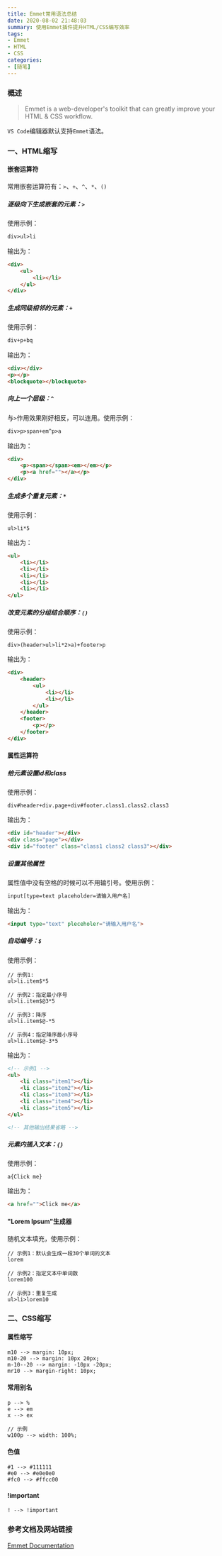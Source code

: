 ```yaml
---
title: Emmet常用语法总结
date: 2020-08-02 21:48:03
summary: 使用Emmet插件提升HTML/CSS编写效率
tags:
- Emmet
- HTML
- CSS
categories:
- [随笔]
---
```


### 概述
> Emmet is a web-developer's toolkit that can greatly improve your HTML & CSS workflow.

`VS Code`编辑器默认支持`Emmet`语法。


### 一、HTML缩写
#### 嵌套运算符
常用嵌套运算符有：`>`、`+`、`^`、`*`、`()`
##### 逐级向下生成嵌套的元素：`>`  
使用示例：  

``` html
div>ul>li
```
输出为：

``` html
<div>
    <ul>
        <li></li>
    </ul>
</div>
```
##### 生成同级相邻的元素：`+` 
使用示例：
``` html
div+p+bq
```
输出为：
```html
<div></div>
<p></p>
<blockquote></blockquote>
```
##### 向上一个层级：`^`
与`>`作用效果刚好相反，可以连用。使用示例：
```html
div>p>span+em^p>a
```
输出为：
```html
<div>
    <p><span></span><em></em></p>
    <p><a href=""></a></p>
</div>
```
##### 生成多个重复元素：`*`
使用示例：
``` emmet
ul>li*5
```
输出为：
``` html
<ul>
    <li></li>
    <li></li>
    <li></li>
    <li></li>
    <li></li>
</ul>
```
##### 改变元素的分组结合顺序：`()` 
使用示例：
``` emmet
div>(header>ul>li*2>a)+footer>p
```
输出为：
``` html
<div>
    <header>
        <ul>
            <li></li>
            <li></li>
        </ul>
    </header>
    <footer>
        <p></p>
    </footer>
</div>
```

#### 属性运算符
##### 给元素设置id和class  
使用示例：
``` emmet
div#header+div.page+div#footer.class1.class2.class3
```
输出为：
```html
<div id="header"></div>
<div class="page"></div>
<div id="footer" class="class1 class2 class3"></div>
```

##### 设置其他属性
属性值中没有空格的时候可以不用输引号。使用示例：
``` html
input[type=text placeholder=请输入用户名]
```
输出为：
``` html
<input type="text" pleceholer="请输入用户名">
``` 

##### 自动编号：`$`

使用示例：
```
// 示例1:
ul>li.item$*5

// 示例2：指定最小序号
ul>li.item$@3*5

// 示例3：降序
ul>li.item$@-*5

// 示例4：指定降序最小序号
ul>li.item$@-3*5
```
输出为：
```html
<!-- 示例1 -->
<ul>
    <li class="item1"></li>
    <li class="item2"></li>
    <li class="item3"></li>
    <li class="item4"></li>
    <li class="item5"></li>
</ul>

<!-- 其他输出结果省略 -->
```

##### 元素内插入文本：`{}` 

使用示例：
```
a{Click me}
```
输出为：
```html
<a href="">Click me</a>
```

#### "Lorem Ipsum"生成器
随机文本填充，使用示例：  
```
// 示例1：默认会生成一段30个单词的文本
lorem

// 示例2：指定文本中单词数
lorem100

// 示例3：重复生成
ul>li>lorem10

```

### 二、CSS缩写
#### 属性缩写  
```
m10 --> margin: 10px;
m10-20 --> margin: 10px 20px;
m-10--20 --> margin: -10px -20px;
mr10 --> margin-right: 10px;
```

#### 常用别名
```
p --> %
e --> em
x --> ex

// 示例
w100p --> width: 100%;
```

#### 色值
```
#1 --> #111111
#e0 --> #e0e0e0
#fc0 --> #ffcc00
```

#### !important
```
! --> !important
```

### 参考文档及网站链接
[Emmet Documentation](https://docs.emmet.io)  
